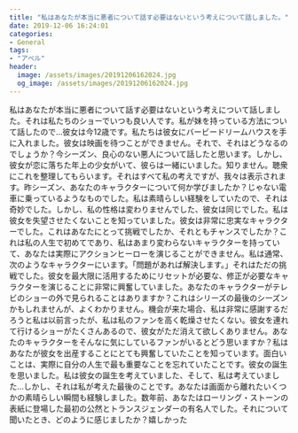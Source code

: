 ```yaml
---
title: "私はあなたが本当に悪者について話す必要はないという考えについて話しました。"
date: 2019-12-06 16:24:01
categories:
- General
tags:
- "アベル"
header:
  image: /assets/images/20191206162024.jpg
  og_image: /assets/images/20191206162024.jpg
---
```


私はあなたが本当に悪者について話す必要はないという考えについて話しました。それは私たちのショーでいつも良い人です。私が妹を持っている方法について話したので...彼女は今12歳です。私たちは彼女にバービードリームハウスを手に入れました。彼女は映画を待つことができません。それで、それはどうなるのでしょうか？今シーズン、良心のない悪人について話したと思います。しかし、彼女が恋に落ちた年上の少女がいて、彼らは一緒にいました。知りません。聴衆にこれを整理してもらいます。それはすべて私の考えですが、我々は表示されます。昨シーズン、あなたのキャラクターについて何か学びましたか？じゃない電車に乗っているようなものでした。私は素晴らしい経験をしていたので、それは奇妙でした。しかし、私の性格は変わりませんでした、彼女は同じでした。私は彼女を失望させたくないことを知っていました。彼女は非常に忠実なキャラクターでした。これはあなたにとって挑戦でしたか、それともチャンスでしたか？これは私の人生で初めてであり、私はあまり変わらないキャラクターを持っていて、あなたは実際にアクションヒーローを演じることができません。私は通常、次のようなキャラクターにいます。「問題があれば解決します。」それはただの挑戦でした。彼女を最大限に活用するためにリセットが必要な、修正が必要なキャラクターを演じることに非常に興奮していました。あなたのキャラクターがテレビのショーの外で見られることはありますか？これはシリーズの最後のシーズンかもしれませんが、よくわかりません。機会が来た場合、私は非常に感謝するだろうと私は以前言ったが、私は私のファンを高く乾燥させたくない。彼女を連れて行けるショーがたくさんあるので、彼女がただ消えて欲しくありません。あなたのキャラクターをそんなに気にしているファンがいるとどう思いますか？私はあなたが彼女を出産することにとても興奮していたことを知っています。面白いことは、実際に自分の人生で最も重要なことを忘れていたことです。彼女の誕生を思いました。私は彼女の誕生を考えていました、そして、私は考えていました…しかし、それは私が考えた最後のことです。あなたは画面から離れたいくつかの素晴らしい瞬間も経験しました。数年前、あなたはローリング・ストーンの表紙に登場した最初の公然とトランスジェンダーの有名人でした。それについて聞いたとき、どのように感じましたか？嬉しかった
